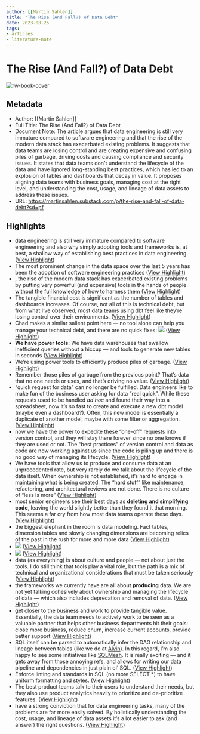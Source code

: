 ```yaml
---
author: [[Martin Sahlen]]
title: "The Rise (And Fall?) of Data Debt"
date: 2023-08-25
tags: 
- articles
- literature-note
---
```

# The Rise (And Fall?) of Data Debt

![rw-book-cover](https://readwise-assets.s3.amazonaws.com/media/uploaded_book_covers/profile_691412/https3A2F2Fsubstack-post-media.s3.amazonaws.com2Fpub_JH7b5wf.png)

## Metadata
- Author: [[Martin Sahlen]]
- Full Title: The Rise (And Fall?) of Data Debt
- Document Note: The article argues that data engineering is still very immature compared to software engineering and that the rise of the modern data stack has exacerbated existing problems. It suggests that data teams are losing control and are creating expensive and confusing piles of garbage, driving costs and causing compliance and security issues. It states that data teams don't understand the lifecycle of the data and have ignored long-standing best practices, which has led to an explosion of tables and dashboards that decay in value. It proposes aligning data teams with business goals, managing cost at the right level, and understanding the cost, usage, and lineage of data assets to address these issues.
- URL: https://martinsahlen.substack.com/p/the-rise-and-fall-of-data-debt?sd=pf

## Highlights
- data engineering is still very immature compared to software engineering and also why simply adopting tools and frameworks is, at best, a shallow way of establishing best practices in data engineering. ([View Highlight](https://read.readwise.io/read/01gzkydtkht84ezvqhtvt7xcnp))
- The most prominent change in the data space over the last 5 years has been the adoption of software engineering practices ([View Highlight](https://read.readwise.io/read/01gzkye76j3jx2fw8ecwqxwxmc))
- , the rise of the modern data stack has exacerbated existing problems by putting very powerful (and expensive) tools in the hands of people without the full knowledge of how to harness them ([View Highlight](https://read.readwise.io/read/01gzkyej3s7hjwjhjjx1xdhhhm))
- The tangible financial cost is significant as the number of tables and dashboards increases. Of course, not all of this is technical debt, but from what I’ve observed, most data teams using dbt feel like they’re losing control over their environments. ([View Highlight](https://read.readwise.io/read/01gzkyfjzxtz9ac4f5r3hmvren))
- Chad makes a similar salient point here — no tool alone can help you manage your technical debt, and there are no quick fixes:
  ![](https://substackcdn.com/image/fetch/w_1456,c_limit,f_auto,q_auto:good,fl_progressive:steep/https%3A%2F%2Fsubstack-post-media.s3.amazonaws.com%2Fpublic%2Fimages%2F12b28359-694d-40ab-9bcb-06d2890b0afd_543x616.png) ([View Highlight](https://read.readwise.io/read/01gzkyg01wf8s309wm041gjtbt))
- **We have power tools:** We have data warehouses that swallow inefficient queries without a hiccup — and tools to generate new tables in seconds ([View Highlight](https://read.readwise.io/read/01gzkyghq96w14vy5vq911g2yc))
- We’re using power tools to efficiently produce piles of garbage. ([View Highlight](https://read.readwise.io/read/01gzkygydea9mhvzwbt8sejsrs))
- Remember those piles of garbage from the previous point? That’s data that no one needs or uses, and that’s driving no value. ([View Highlight](https://read.readwise.io/read/01gzkyh5pvhpv3pymf4mm70y19))
- “quick request for data” can no longer be fulfilled. Data engineers like to make fun of the business user asking for data “real quick”. While these requests used to be handled *ad hoc* and found their way into a spreadsheet, now it’s so fast to create and execute a new dbt model (maybe even a dashboard?). Often, this new model is essentially a duplicate of another model, maybe with some filter or aggregation. ([View Highlight](https://read.readwise.io/read/01gzkyjbwwqsmhgk9yskync37j))
- now we have the power to expedite these “one-off” requests into version control, and they will stay there forever since no one knows if they are used or not. The “best practices” of version control and data as code are now working against us since the code is piling up and there is no good way of managing its lifecycle. ([View Highlight](https://read.readwise.io/read/01gzkyk0jve1d9qnb7hy4d1rgd))
- We have tools that allow us to produce and consume data at an unprecedented rate, but very rarely do we talk about the lifecycle of the data itself. When ownership is not established, it’s hard to engage in maintaining what is being created. The “hard stuff” like maintenance, refactoring, and architectural reviews are not done. There is no culture of “less is more” ([View Highlight](https://read.readwise.io/read/01gzkyne8pjj0mx2hsx3cpjhr5))
- most senior engineers see their best days as **deleting and simplifying code**, leaving the world slightly better than they found it that morning. This seems a far cry from how most data teams operate these days. ([View Highlight](https://read.readwise.io/read/01gzkynrf0y2h5d437q3wypycn))
- the biggest elephant in the room is data modeling. Fact tables, dimension tables and slowly changing dimensions are becoming relics of the past in the rush for more and more data ([View Highlight](https://read.readwise.io/read/01gzkyp5ga4fmq39wws50f421y))
- ![](https://substackcdn.com/image/fetch/w_1456,c_limit,f_auto,q_auto:good,fl_progressive:steep/https%3A%2F%2Fsubstack-post-media.s3.amazonaws.com%2Fpublic%2Fimages%2F8a8a4141-477f-4fa3-a152-38c3bbd7b69a_540x194.png) ([View Highlight](https://read.readwise.io/read/01gzkypaqagvdjhwzftgj57pwp))
- ![](https://substackcdn.com/image/fetch/w_1456,c_limit,f_auto,q_auto:good,fl_progressive:steep/https%3A%2F%2Fsubstack-post-media.s3.amazonaws.com%2Fpublic%2Fimages%2F8a8a4141-477f-4fa3-a152-38c3bbd7b69a_540x194.png) ([View Highlight](https://read.readwise.io/read/01gzkypbra90hj5kjpe2mkbrxh))
- data (as everything) is about culture and people — not about just the tools. I do still think that tools play a vital role, but the path is a mix of technical and organizational considerations that must be taken seriously ([View Highlight](https://read.readwise.io/read/01gzkypwn2ktb3njpc5c6xpxx3))
- the frameworks we currently have are all about **producing** data. We are not yet talking cohesively about ownership and managing the lifecycle of data — which also includes deprecation and removal of data. ([View Highlight](https://read.readwise.io/read/01gzkyqgeeeez5rwt9r4fa1h4d))
- get closer to the business and work to provide tangible value. Essentially, the data team needs to actively work to be seen as a valuable partner that helps other business departments hit their goals: close more business, reduce churn, increase current accounts, provide better support ([View Highlight](https://read.readwise.io/read/01gzkyrg4ng25w4t06ew411rx0))
- SQL itself can be parsed to automatically infer the DAG relationship and lineage between tables (like we do at [Alvin](http://www.alvin.ai)). In this regard, I’m also happy to see some initiatives like [SQLMesh](https://sqlmesh.com/). It is really exciting — and it gets away from those annoying refs, and allows for writing our data pipeline and dependencies in just plain ol’ SQL. ([View Highlight](https://read.readwise.io/read/01gzkywcm3fdznbab2sq5jeb1j))
- Enforce linting and standards in SQL (no more SELECT *) to have uniform formatting and styles. ([View Highlight](https://read.readwise.io/read/01gzkywkk3qs6jre2670xbdb1g))
- The best product teams talk to their users to understand their needs, but they also use product analytics heavily to prioritize and de-prioritize features. ([View Highlight](https://read.readwise.io/read/01gzkyxz5s6fnqb1wv1rrvs0tw))
- have a strong conviction that for data engineering tasks, many of the problems are far more easily solved. By holistically understanding the cost, usage, and lineage of data assets it’s a lot easier to ask (and answer) the right questions. ([View Highlight](https://read.readwise.io/read/01gzkyzfyg3s9nck7yd9bzmmfe))
